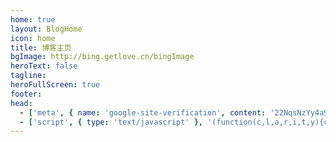 ```yaml
---
home: true
layout: BlogHome
icon: home
title: 博客主页
bgImage: http://bing.getlove.cn/bingImage
heroText: false
tagline:
heroFullScreen: true
footer:
head:
  - ['meta', { name: 'google-site-verification', content: '22NqsNzYy4a9xvRbx3KbqMMf1biuAbEHD_m6-Yow_yY' }]
  - ['script', { type: 'text/javascript' }, '(function(c,l,a,r,i,t,y){c[a]=c[a]||function(){(c[a].q=c[a].q||[]).push(arguments)};t=l.createElement(r);t.async=1;t.src="https://www.clarity.ms/tag/"+i;y=l.getElementsByTagName(r)[0];y.parentNode.insertBefore(t,y);})(window, document, "clarity", "script", "i5so0ushkf");']
---
```

